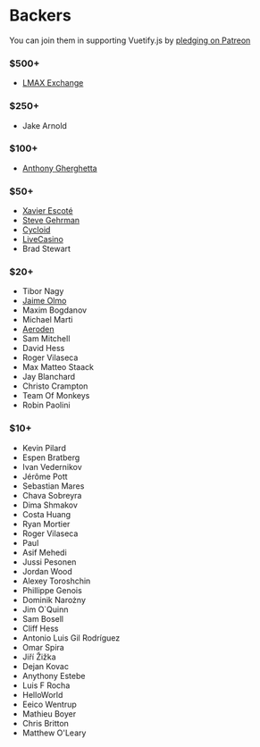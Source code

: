 # Backers

You can join them in supporting Vuetify.js by [pledging on Patreon](https://www.patreon.com/vuetify)

### $500+
- [LMAX Exchange](https://www.lmax.com/)

### $250+
- Jake Arnold

### $100+
- [Anthony Gherghetta](https://gorilladash.com/)

### $50+
- [Xavier Escoté](http://www.deister.net/)
- [Steve Gehrman](https://cocoatech.com/)
- [Cycloid](https://www.cycloid.io/)
- [LiveCasino](https://livecasino.com/)
- Brad Stewart

### $20+
- Tibor Nagy
- [Jaime Olmo](https://www.jaimeolmo.com)
- Maxim Bogdanov
- Michael Marti
- [Aeroden](www.aeroden.com)
- Sam Mitchell
- David Hess
- Roger Vilaseca
- Max Matteo Staack
- Jay Blanchard
- Christo Crampton
- Team Of Monkeys
- Robin Paolini

### $10+

- Kevin Pilard
- Espen Bratberg
- Ivan Vedernikov
- Jérôme Pott
- Sebastian Mares
- Chava Sobreyra
- Dima Shmakov
- Costa Huang
- Ryan Mortier
- Roger Vilaseca
- Paul
- Asif Mehedi
- Jussi Pesonen
- Jordan Wood
- Alexey Toroshchin
- Phillippe Genois
- Dominik Narożny
- Jim O`Quinn
- Sam Bosell
- Cliff Hess
- Antonio Luis Gil Rodríguez
- Omar Spira
- Jiří Žižka
- Dejan Kovac
- Anythony Estebe
- Luis F Rocha
- HelloWorld
- Eeico Wentrup
- Mathieu Boyer
- Chris Britton
- Matthew O'Leary
